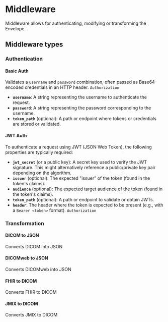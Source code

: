 # Middleware

Middleware allows for authenticating, modifying or transforming the Envelope.

## Middleware types

### Authentication

#### Basic Auth
Validates a `username` and `password` combination, often passed as Base64-encoded credentials in an HTTP header. `Authorization`

- **`username`**: A string representing the username to authenticate the request.
- **`password`**: A string representing the password corresponding to the username.
- **`token_path`** (optional): A path or endpoint where tokens or credentials are stored or validated.

#### JWT Auth
To authenticate a request using JWT (JSON Web Token), the following properties are typically required:

- **`jwt_secret`** (or a public key): A secret key used to verify the JWT signature. This might alternatively reference a public/private key pair depending on the algorithm.
- **`issuer`** (optional): The expected "issuer" of the token (found in the token's claims).
- **`audience`** (optional): The expected target audience of the token (found in the token's claims).
- **`token_path`** (optional): A path or endpoint to validate or obtain JWTs.
- **`header`**: The header where the token is expected to be present (e.g., with a `Bearer <token>` format). `Authorization`

### Transformation

#### DICOM to JSON
Converts DICOM into JSON

#### DICOMweb to JSON
Converts DICOMweb into JSON

#### FHIR to DICOM
Converts FHIR to DICOM

#### JMIX to DICOM
Converts JMIX to DICOM

